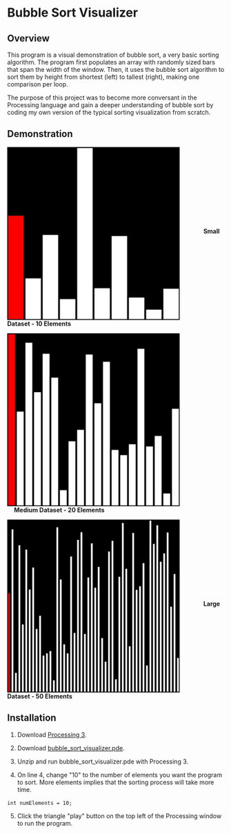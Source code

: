 # Bubble Sort Visualizer

## Overview
This program is a visual demonstration of bubble sort, a very basic sorting algorithm. The program first populates an array with randomly sized bars that span the width of the window. Then, it uses the bubble sort algorithm to sort them by height from shortest (left) to tallest (right), making one comparison per loop.

The purpose of this project was to become more conversant in the Processing language and gain a deeper understanding of bubble sort by coding my own version of the typical sorting visualization from scratch.

## Demonstration


<p> <img src="demo_gifs/small10.gif" width="400" align="middle"> &nbsp;&nbsp;&nbsp;&nbsp;&nbsp;&nbsp;&nbsp;&nbsp;
	&nbsp;&nbsp;&nbsp;&nbsp;<b>Small Dataset - 10 Elements</b></p>

<p> <img src="demo_gifs/medium20.gif" width="400" align="middle"> &nbsp;&nbsp;&nbsp;&nbsp;&nbsp;&nbsp;&nbsp;&nbsp;
	&nbsp;&nbsp;&nbsp;&nbsp;<b>Medium Dataset - 20 Elements</b></p>

<p> <img src="demo_gifs/large50.gif" width="400" align="middle"> &nbsp;&nbsp;&nbsp;&nbsp;&nbsp;&nbsp;&nbsp;&nbsp;
	&nbsp;&nbsp;&nbsp;&nbsp;<b>Large Dataset - 50 Elements</b></p>


## Installation

1. Download [Processing 3](https://processing.org/download/).

2. Download [bubble_sort_visualizer.pde](https://github.com/neha-deshpande001/bubble_sort_visualizer/archive/master.zip).

3. Unzip and run bubble_sort_visualizer.pde with Processing 3.

4. On line 4, change "10" to the number of elements you want the program to sort. More elements implies that the sorting process will take more time.

```
int numElements = 10;

```

5. Click the triangle "play" button on the top left of the Processing window to run the program.
